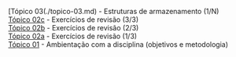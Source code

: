 [Tópico 03(./topico-03.md) - Estruturas de armazenamento (1/N)<br>
[Tópico 02c](./topico-02c.md) - Exercícios de revisão (3/3)<br>
[Tópico 02b](./topico-02b.md) - Exercícios de revisão (2/3)<br>
[Tópico 02a](./topico-02a.md) - Exercícios de revisão (1/3)<br>
[Tópico 01](./topico-01.md) - Ambientação com a disciplina (objetivos e metodologia)<br>
